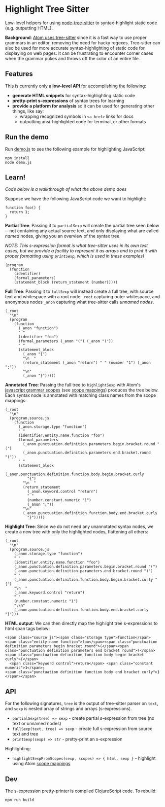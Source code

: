 # Highlight Tree Sitter

Low-level helpers for using [node-tree-sitter] to syntax-highlight static code (e.g. outputting HTML).

**Background**: [Atom uses tree-sitter][scope mappings] since it is a fast way
to use proper grammars in an editor, removing the need for hacky regexes.
Tree-sitter can also be used for more accurate syntax-highlighting of static
code for displaying on web pages.  It can be frustrating to encounter corner
cases when the grammar pukes and throws off the color of an entire file.

## Features

This is currently only a **low-level API** for accomplishing the following:

- **generate HTML snippets** for syntax-highlighting static code
- **pretty-print s-expressions** of syntax trees for learning
- **provide a platform for analysis** so it can be used for generating other things, like say:
    - wrapping recognized symbols in `<a href>` links for docs
    - outputting ansi-highlighted code for terminal, or other formats

## Run the demo

Run [demo.js](demo.js) to see the following example for highlighting JavaScript:

```
npm install
node demo.js
```

## Learn!

_Code below is a walkthrough of what the above demo does_

Suppose we have the following JavaScript code we want to highlight:

```
function foo() {
  return 1;
}
```

**Partial Tree**: Passing it to `partialSexp` will create the partial tree seen
below—not containing any actual source text, and only displaying what are
called _named_ nodes, giving you an overview of the syntax tree.

_NOTE: This s-expression format is what tree-sitter uses in its own test
cases, but we provide a facility to represent it as arrays and to print it with
proper formatting using `printSexp`, which is used in these examples)_

```
(program
  (function
    (identifier)
    (formal_parameters) 
    (statement_block (return_statement (number)))))
```

**Full Tree**: Passing it to `fullSexp` will instead create a full tree, with
source text and whitespace with a root node `_root` capturing outer whitespace,
and anonymous nodes `_anon` capturing what tree-sitter calls _unnamed nodes_.

```
(_root
  "\n"
  (program
    (function
      (_anon "function")
      " "
      (identifier "foo")
      (formal_parameters (_anon "(") (_anon ")"))
      " "
      (statement_block
        (_anon "{")
        "\n  "
        (return_statement (_anon "return") " " (number "1") (_anon ";"))
        "\n" 
        (_anon "}")))))
```

**Annotated Tree**: Passing the full tree to `highlightSexp` with Atom's
[javascript grammar scopes][js-scopes] (see [scope mappings]) produces the tree
below.  Each syntax node is annotated with matching class names from the scope
mappings:

```
(_root
  "\n"
  (program.source.js
    (function
      (_anon.storage.type "function")
      " "
      (identifier.entity.name.function "foo")
      (formal_parameters
        (_anon.punctuation.definition.parameters.begin.bracket.round "(")
        (_anon.punctuation.definition.parameters.end.bracket.round ")"))
      " "
      (statement_block
        (_anon.punctuation.definition.function.body.begin.bracket.curly
          "{")
        "\n  "
        (return_statement
          (_anon.keyword.control "return")
          " "
          (number.constant.numeric "1")
          (_anon ";"))
        "\n"
        (_anon.punctuation.definition.function.body.end.bracket.curly
          "}")))))
```

**Highlight Tree**: Since we do not need any unannotated syntax nodes, we
create a new tree with only the highlighted nodes, flattening all others:

```
(_root
  "\n"
  (program.source.js
    (_anon.storage.type "function")
    " "
    (identifier.entity.name.function "foo")
    (_anon.punctuation.definition.parameters.begin.bracket.round "(")
    (_anon.punctuation.definition.parameters.end.bracket.round ")")
    " "
    (_anon.punctuation.definition.function.body.begin.bracket.curly "{")
    "\n  "
    (_anon.keyword.control "return")
    " "
    (number.constant.numeric "1")
    ";\n"
    (_anon.punctuation.definition.function.body.end.bracket.curly "}")))
```

**HTML output**: We can then directly map the highlight tree s-expressions to
html span tags below:

```
<span class="source js"><span class="storage type">function</span> <span class="entity name function">foo</span><span class="punctuation definition parameters begin bracket round">(</span><span class="punctuation definition parameters end bracket round">)</span> <span class="punctuation definition function body begin bracket curly">{</span>
  <span class="keyword control">return</span> <span class="constant numeric">1</span>;
<span class="punctuation definition function body end bracket curly">}</span></span>
```

## API

For the following signatures, `tree` is the output of tree-sitter parser on `text`, and `sexp` is nested array of strings and arrays (s-expressions).

- `partialSexp(tree) => sexp` - create partial s-expression from tree (no text or unnamed nodes)
- `fullSexp(text, tree) => sexp` - create full s-expression from source text and tree
- `printSexp(sexp) => str` - pretty-print an s-expression

Highlighting:

- `highlightSexpFromScopes(sexp, scopes) => { html, sexp }` - highlight using Atom [scope mappings]

## Dev

The s-expression pretty-printer is compiled ClojureScript code.  To rebuild:

```
npm run build
```

[tree-sitter]:https://github.com/tree-sitter/tree-sitter
[node-tree-sitter]:https://github.com/tree-sitter/node-tree-sitter
[scope mappings]:https://flight-manual.atom.io/hacking-atom/sections/creating-a-grammar/#syntax-highlighting
[js-scopes]:https://github.com/atom/language-javascript/blob/v0.129.18/grammars/tree-sitter-javascript.cson#L58
